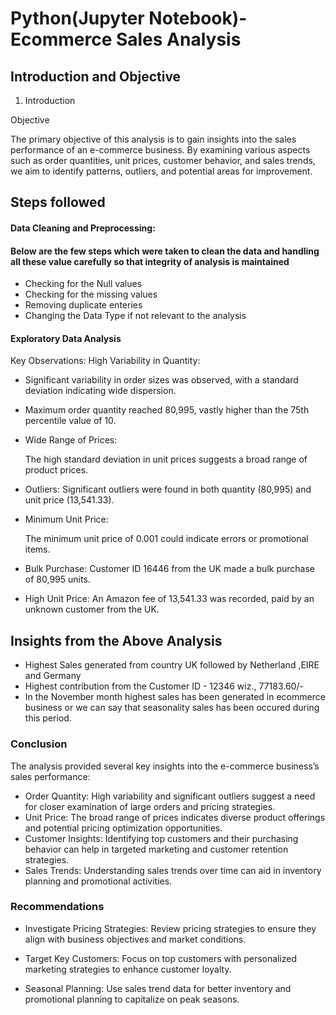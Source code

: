 # Python(Jupyter Notebook)- Ecommerce Sales Analysis

## Introduction and Objective

1. Introduction

 
 Objective

The primary objective of this analysis is to gain insights into the sales performance of an e-commerce business. By examining various aspects such as order quantities, unit prices, customer behavior, and sales trends, we aim to identify patterns, outliers, and potential areas for improvement.

## Steps followed 

#### Data Cleaning and Preprocessing:

#### Below are the few steps which were taken to clean the data and handling all these value carefully so that integrity of analysis is maintained
- Checking for the Null values
- Checking for the missing values
- Removing duplicate enteries
- Changing the Data Type if not relevant to the analysis

#### Exploratory Data Analysis

Key Observations:
High Variability in Quantity:

- Significant variability in order sizes was observed, with a standard deviation indicating wide dispersion.

- Maximum order quantity reached 80,995, vastly higher than the 75th percentile value of 10.

- Wide Range of Prices:

   The high standard deviation in unit prices suggests a broad range of product prices.

- Outliers:
  Significant outliers were found in both quantity (80,995) and unit price (13,541.33).

- Minimum Unit Price:

  The minimum unit price of 0.001 could indicate errors or promotional items.

- Bulk Purchase:
  Customer ID 16446 from the UK made a bulk purchase of 80,995 units.
- High Unit Price:
  An Amazon fee of 13,541.33 was recorded, paid by an unknown customer from the UK.

## Insights from the Above Analysis

- Highest Sales generated from country UK followed by Netherland ,EIRE and Germany
- Highest contribution from the Customer ID - 12346 wiz., 77183.60/-
- In the November month highest sales has been generated in ecommerce business or we can say that seasonality sales has been occured during this period.

### Conclusion
The analysis provided several key insights into the e-commerce business’s sales performance:

- Order Quantity: High variability and significant outliers suggest a need for closer examination of large orders and pricing strategies.
- Unit Price: The broad range of prices indicates diverse product offerings and potential pricing optimization opportunities.
- Customer Insights: Identifying top customers and their purchasing behavior can help in targeted marketing and customer retention strategies.
- Sales Trends: Understanding sales trends over time can aid in inventory planning and promotional activities.
###  Recommendations
- Investigate Pricing Strategies: Review pricing strategies to ensure they align with business objectives and market conditions.

- Target Key Customers: Focus on top customers with personalized marketing strategies to enhance customer loyalty.

- Seasonal Planning: Use sales trend data for better inventory and promotional planning to capitalize on peak seasons.
